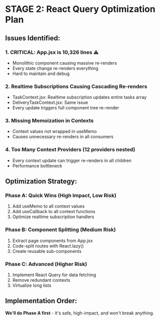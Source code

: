 # STAGE 2: React Query Optimization Plan

## Issues Identified:

### 1. **CRITICAL: App.jsx is 10,326 lines** ⚠️
- Monolithic component causing massive re-renders
- Every state change re-renders everything
- Hard to maintain and debug

### 2. **Realtime Subscriptions Causing Cascading Re-renders**
- TaskContext.jsx: Realtime subscription updates entire tasks array
- DeliveryTaskContext.jsx: Same issue
- Every update triggers full component tree re-render

### 3. **Missing Memoization in Contexts**
- Context values not wrapped in useMemo
- Causes unnecessary re-renders in all consumers

### 4. **Too Many Context Providers (12 providers nested)**
- Every context update can trigger re-renders in all children
- Performance bottleneck

## Optimization Strategy:

### Phase A: Quick Wins (High Impact, Low Risk)
1. Add useMemo to all context values
2. Add useCallback to all context functions
3. Optimize realtime subscription handlers

### Phase B: Component Splitting (Medium Risk)
1. Extract page components from App.jsx
2. Code-split routes with React.lazy()
3. Create reusable sub-components

### Phase C: Advanced (Higher Risk)
1. Implement React Query for data fetching
2. Remove redundant contexts
3. Virtualize long lists

## Implementation Order:

**We'll do Phase A first** - it's safe, high-impact, and won't break anything.
